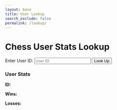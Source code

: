 ```yaml
---
layout: base 
title: User Lookup 
search_exclude: false
permalink: /lookup/
---
```


<div class="container mt-5">
  <h1 class="text-center">Chess User Stats Lookup</h1>
  <div class="mt-4">
    <label for="userId" class="form-label">Enter User ID:</label>
    <input type="number" id="userId" class="form-control" placeholder="User ID" required>
    <button id="lookupButton" class="btn btn-primary mt-3">Look Up</button>
  </div>

  <div id="results" class="mt-4 d-none">
    <h3>User Stats</h3>
    <p><strong>ID:</strong> <span id="userIdResult"></span></p>
    <p><strong>Wins:</strong> <span id="winsResult"></span></p>
    <p><strong>Losses:</strong> <span id="lossesResult"></span></p>
  </div>

  <div id="error" class="alert alert-danger mt-4 d-none"></div>
</div>

<script>
  document.getElementById('lookupButton').addEventListener('click', async () => {
    const userId = document.getElementById('userId').value;
    const resultsDiv = document.getElementById('results');
    const errorDiv = document.getElementById('error');
    
    resultsDiv.classList.add('d-none');
    errorDiv.classList.add('d-none');

    if (!userId) {
      errorDiv.textContent = "Please enter a valid User ID.";
      errorDiv.classList.remove('d-none');
      return;
    }

    try {
      const response = await fetch(`http://127.0.0.1:8887/api/user_stats/${userId}`);
      if (!response.ok) {
        throw new Error(await response.text());
      }

      const data = await response.json();
      document.getElementById('userIdResult').textContent = data.user_id;
      document.getElementById('winsResult').textContent = data.wins;
      document.getElementById('lossesResult').textContent = data.losses;

      resultsDiv.classList.remove('d-none');
    } catch (error) {
      errorDiv.textContent = error.message || "Failed to fetch user stats.";
      errorDiv.classList.remove('d-none');
    }
  });
</script>